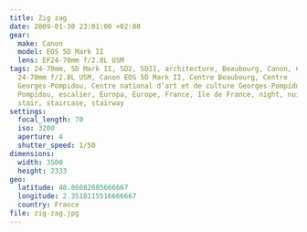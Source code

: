 ```yaml
---
title: Zig zag
date: 2009-01-30 23:01:00 +02:00
gear:
  make: Canon
  model: EOS 5D Mark II
  lens: EF24-70mm f/2.8L USM
tags: 24-70mm, 5D Mark II, 5D2, 5DII, architecture, Beaubourg, Canon, Canon EF
  24-70mm f/2.8L USM, Canon EOS 5D Mark II, Centre Beaubourg, Centre
  Georges-Pompidou, Centre national d’art et de culture Georges-Pompidou, Centre
  Pompidou, escalier, Europa, Europe, France, Ile de France, night, nuit, Paris,
  stair, staircase, stairway
settings:
  focal_length: 70
  iso: 3200
  aperture: 4
  shutter_speed: 1/50
dimensions:
  width: 3500
  height: 2333
geo:
  latitude: 48.86082685666667
  longitude: 2.3518115516666667
  country: France
file: zig-zag.jpg
---
```



